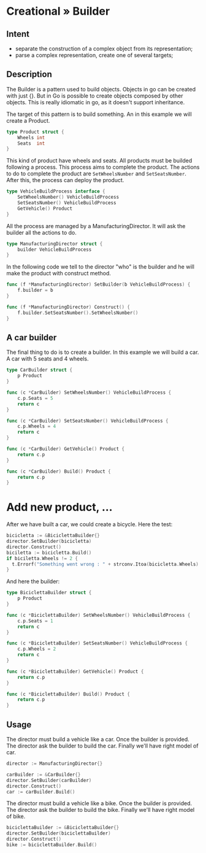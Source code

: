 # Creational » Builder

## Intent

 - separate the construction of a complex object from its representation;
 - parse a complex representation, create one of several targets;

## Description

The Builder is a pattern used to build objects. Objects in go can be created with just {}. But in Go is possible to create objects composed by other objects. This is really idiomatic in go, as it doesn't support inheritance.

The target of this pattern is to build something. An in this example we will create a Product.

```go
type Product struct {
	Wheels int
	Seats  int
}
```

This kind of product have wheels and seats. All products must be builded following a process. This process aims to complete the product. The actions to do to complete the product are `SetWheelsNumber` and `SetSeatsNumber`. After this, the process can deploy the product.

```go
type VehicleBuildProcess interface {
	SetWheelsNumber() VehicleBuildProcess
	SetSeatsNumber() VehicleBuildProcess
	GetVehicle() Product
}
```

All the process are managed by a ManufacturingDirector. It will ask the builder all the actions to do.

```go
type ManufacturingDirector struct {
	builder VehicleBuildProcess
}
```

In the following code we tell to the director "who" is the builder and he will make the product with construct method.

```go
func (f *ManufacturingDirector) SetBuilder(b VehicleBuildProcess) {
	f.builder = b
}

func (f *ManufacturingDirector) Construct() {
	f.builder.SetSeatsNumber().SetWheelsNumber()
}
```

## A car builder

The final thing to do is to create a builder. In this example we will build a car. A car with 5 seats and 4 wheels.

```go
type CarBuilder struct {
	p Product
}

func (c *CarBuilder) SetWheelsNumber() VehicleBuildProcess {
	c.p.Seats = 5
	return c
}

func (c *CarBuilder) SetSeatsNumber() VehicleBuildProcess {
	c.p.Wheels = 4
	return c
}

func (c *CarBuilder) GetVehicle() Product {
	return c.p
}

func (c *CarBuilder) Build() Product {
	return c.p
}
```

# Add new product, …

After we have built a car, we could create a bicycle. Here the test:

```go
bicicletta := &BiciclettaBuilder{}
director.SetBuilder(bicicletta)
director.Construct()
biciletta := bicicletta.Build()
if biciletta.Wheels != 2 {
  t.Errorf("Something went wrong : " + strconv.Itoa(bicicletta.Wheels) + " wheels found")
}
```

And here the builder:

```go
type BiciclettaBuilder struct {
	p Product
}

func (c *BiciclettaBuilder) SetWheelsNumber() VehicleBuildProcess {
	c.p.Seats = 1
	return c
}

func (c *BiciclettaBuilder) SetSeatsNumber() VehicleBuildProcess {
	c.p.Wheels = 2
	return c
}

func (c *BiciclettaBuilder) GetVehicle() Product {
	return c.p
}

func (c *BiciclettaBuilder) Build() Product {
	return c.p
}
```

## Usage

The director must build a vehicle like a car. Once the builder is provided. The director ask the builder to build the car. Finally we'll have right model of car.

```go
director := ManufacturingDirector{}

carBuilder := &CarBuilder{}
director.SetBuilder(carBuilder)
director.Construct()
car := carBuilder.Build()
```

The director must build a vehicle like a bike. Once the builder is provided. The director ask the builder to build the bike. Finally we'll have right model of bike.

```go
biciclettaBuilder := &BiciclettaBuilder{}
director.SetBuilder(biciclettaBuilder)
director.Construct()
bike := biciclettaBuilder.Build()
```

